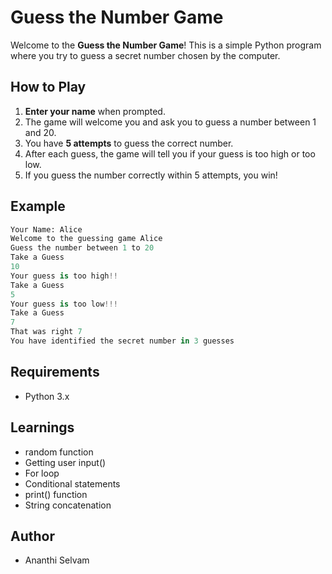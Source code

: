 # Guess the Number Game

Welcome to the **Guess the Number Game**! This is a simple Python program where you try to guess a secret number chosen by the computer.

## How to Play

1. **Enter your name** when prompted.
2. The game will welcome you and ask you to guess a number between 1 and 20.
3. You have **5 attempts** to guess the correct number.
4. After each guess, the game will tell you if your guess is too high or too low.
5. If you guess the number correctly within 5 attempts, you win!

## Example

```python
Your Name: Alice
Welcome to the guessing game Alice
Guess the number between 1 to 20
Take a Guess 
10
Your guess is too high!!
Take a Guess 
5
Your guess is too low!!!
Take a Guess 
7
That was right 7
You have identified the secret number in 3 guesses
```

## Requirements
- Python 3.x

## Learnings
- random function
- Getting user input()
- For loop
- Conditional statements
- print() function
- String concatenation
  
## Author
- Ananthi Selvam
